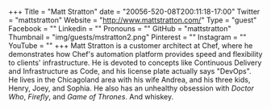 +++
Title = "Matt Stratton"
date = "20056-520-08T200:11:18-17:00"
Twitter = "mattstratton"
Website = "http://www.mattstratton.com/"
Type = "guest"
Facebook = ""
Linkedin = ""
Pronouns = ""
GitHub = "mattstratton"
Thumbnail = "img/guests/mstratton2.png"
Pinterest = ""
Instagram = ""
YouTube = ""
+++
Matt Stratton is a customer architect at Chef, where he demonstrates how Chef&#39;s automation platform provides speed and flexibility to clients&#39; infrastructure. He is devoted to concepts like Continuous Delivery and Infrastructure as Code, and his license plate actually says &#34;DevOps&#34;. He lives in the Chicagoland area with his wife Andrea, and his three kids, Henry, Joey, and Sophia. He also has an unhealthy obsession with *Doctor Who*, *Firefly*, and *Game of Thrones*. And whiskey.
